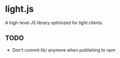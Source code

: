 # light.js

A high-level JS library optimized for light clients.

## TODO

* Don't commit lib/ anymore when publishing to npm
